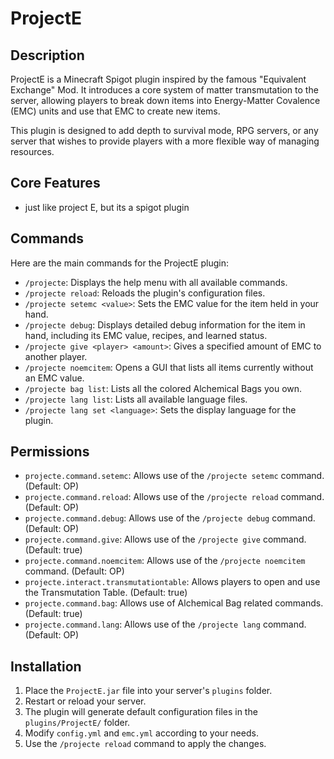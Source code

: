 # ProjectE

## Description

ProjectE is a Minecraft Spigot plugin inspired by the famous "Equivalent Exchange" Mod. It introduces a core system of matter transmutation to the server, allowing players to break down items into Energy-Matter Covalence (EMC) units and use that EMC to create new items.

This plugin is designed to add depth to survival mode, RPG servers, or any server that wishes to provide players with a more flexible way of managing resources.

## Core Features

 * just like project E, but its a spigot plugin

## Commands

Here are the main commands for the ProjectE plugin:

*   `/projecte`: Displays the help menu with all available commands.
*   `/projecte reload`: Reloads the plugin's configuration files.
*   `/projecte setemc <value>`: Sets the EMC value for the item held in your hand.
*   `/projecte debug`: Displays detailed debug information for the item in hand, including its EMC value, recipes, and learned status.
*   `/projecte give <player> <amount>`: Gives a specified amount of EMC to another player.
*   `/projecte noemcitem`: Opens a GUI that lists all items currently without an EMC value.
*   `/projecte bag list`: Lists all the colored Alchemical Bags you own.
*   `/projecte lang list`: Lists all available language files.
*   `/projecte lang set <language>`: Sets the display language for the plugin.

## Permissions

*   `projecte.command.setemc`: Allows use of the `/projecte setemc` command. (Default: OP)
*   `projecte.command.reload`: Allows use of the `/projecte reload` command. (Default: OP)
*   `projecte.command.debug`: Allows use of the `/projecte debug` command. (Default: OP)
*   `projecte.command.give`: Allows use of the `/projecte give` command. (Default: true)
*   `projecte.command.noemcitem`: Allows use of the `/projecte noemcitem` command. (Default: OP)
*   `projecte.interact.transmutationtable`: Allows players to open and use the Transmutation Table. (Default: true)
*   `projecte.command.bag`: Allows use of Alchemical Bag related commands. (Default: true)
*   `projecte.command.lang`: Allows use of the `/projecte lang` command. (Default: OP)

## Installation

1.  Place the `ProjectE.jar` file into your server's `plugins` folder.
2.  Restart or reload your server.
3.  The plugin will generate default configuration files in the `plugins/ProjectE/` folder.
4.  Modify `config.yml` and `emc.yml` according to your needs.
5.  Use the `/projecte reload` command to apply the changes.